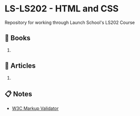 # LS-LS202 - HTML and CSS
Repository for working through Launch School's LS202 Course

## :green_book: Books
1. 
## :memo: Articles
1. 

## :clipboard: Notes
- [W3C Markup Validator](https://validator.w3.org/#validate_by_input)